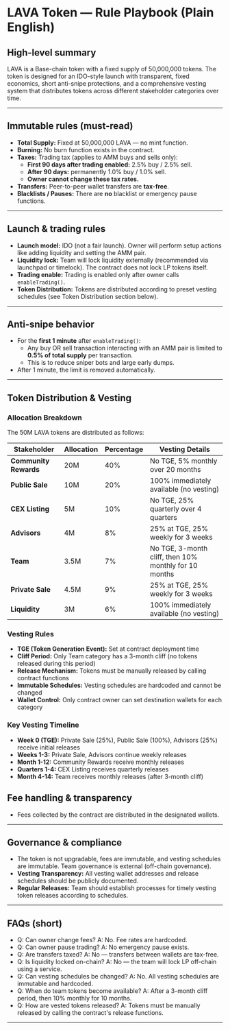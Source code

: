 # LAVA Token — Rule Playbook (Plain English)

## High-level summary

LAVA is a Base-chain token with a fixed supply of 50,000,000 tokens. The token is designed for an IDO-style launch with transparent, fixed economics, short anti-snipe protections, and a comprehensive vesting system that distributes tokens across different stakeholder categories over time.

---

## Immutable rules (must-read)

- **Total Supply:** Fixed at 50,000,000 LAVA — no mint function.
- **Burning:** No burn function exists in the contract.
- **Taxes:** Trading tax (applies to AMM buys and sells only):
  - **First 90 days after trading enabled:** 2.5% buy / 2.5% sell.
  - **After 90 days:** permanently 1.0% buy / 1.0% sell.
  - **Owner cannot change these tax rates.**
- **Transfers:** Peer-to-peer wallet transfers are **tax-free**.
- **Blacklists / Pauses:** There are **no** blacklist or emergency pause functions.

---

## Launch & trading rules

- **Launch model:** IDO (not a fair launch). Owner will perform setup actions like adding liquidity and setting the AMM pair.
- **Liquidity lock:** Team will lock liquidity externally (recommended via launchpad or timelock). The contract does not lock LP tokens itself.
- **Trading enable:** Trading is enabled only after owner calls `enableTrading()`.
- **Token Distribution:** Tokens are distributed according to preset vesting schedules (see Token Distribution section below).

---

## Anti-snipe behavior

- For the **first 1 minute** after `enableTrading()`:
  - Any buy OR sell transaction interacting with an AMM pair is limited to **0.5% of total supply** per transaction.
  - This is to reduce sniper bots and large early dumps.
- After 1 minute, the limit is removed automatically.

---

## Token Distribution & Vesting

### Allocation Breakdown

The 50M LAVA tokens are distributed as follows:

| Stakeholder           | Allocation | Percentage | Vesting Details                                       |
| --------------------- | ---------- | ---------- | ----------------------------------------------------- |
| **Community Rewards** | 20M        | 40%        | No TGE, 5% monthly over 20 months                     |
| **Public Sale**       | 10M        | 20%        | 100% immediately available (no vesting)                    |
| **CEX Listing**       | 5M         | 10%        | No TGE, 25% quarterly over 4 quarters                 |
| **Advisors**          | 4M         | 8%         | 25% at TGE, 25% weekly for 3 weeks                    |
| **Team**              | 3.5M       | 7%         | No TGE, 3-month cliff, then 10% monthly for 10 months |
| **Private Sale**      | 4.5M       | 9%         | 25% at TGE, 25% weekly for 3 weeks                    |
| **Liquidity**         | 3M         | 6%         | 100% immediately available (no vesting)               |

### Vesting Rules

- **TGE (Token Generation Event):** Set at contract deployment time
- **Cliff Period:** Only Team category has a 3-month cliff (no tokens released during this period)
- **Release Mechanism:** Tokens must be manually released by calling contract functions
- **Immutable Schedules:** Vesting schedules are hardcoded and cannot be changed
- **Wallet Control:** Only contract owner can set destination wallets for each category

### Key Vesting Timeline

- **Week 0 (TGE):** Private Sale (25%), Public Sale (100%), Advisors (25%) receive initial releases
- **Weeks 1-3:** Private Sale, Advisors continue weekly releases
- **Month 1-12:** Community Rewards receive monthly releases
- **Quarters 1-4:** CEX Listing receives quarterly releases
- **Month 4-14:** Team receives monthly releases (after 3-month cliff)

## Fee handling & transparency

- Fees collected by the contract are distributed in the designated wallets.

---

## Governance & compliance

- The token is not upgradable, fees are immutable, and vesting schedules are immutable. Team governance is external (off-chain governance).
- **Vesting Transparency:** All vesting wallet addresses and release schedules should be publicly documented.
- **Regular Releases:** Team should establish processes for timely vesting token releases according to schedules.

---

## FAQs (short)

- Q: Can owner change fees? A: No. Fee rates are hardcoded.
- Q: Can owner pause trading? A: No emergency pause exists.
- Q: Are transfers taxed? A: No — transfers between wallets are tax-free.
- Q: Is liquidity locked on-chain? A: No — the team will lock LP off-chain using a service.
- Q: Can vesting schedules be changed? A: No. All vesting schedules are immutable and hardcoded.
- Q: When do team tokens become available? A: After a 3-month cliff period, then 10% monthly for 10 months.
- Q: How are vested tokens released? A: Tokens must be manually released by calling the contract's release functions.

---
